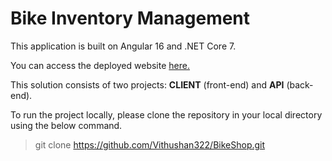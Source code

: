 # Bike Inventory Management

This application is built on Angular 16 and .NET Core 7.

You can access the deployed website [here.](https://bikeapp.fly.dev/login)

This solution consists of two projects: **CLIENT** (front-end) and **API** (back-end).

To run the project locally, please clone the repository in your local directory using the below command.
> git clone https://github.com/Vithushan322/BikeShop.git

